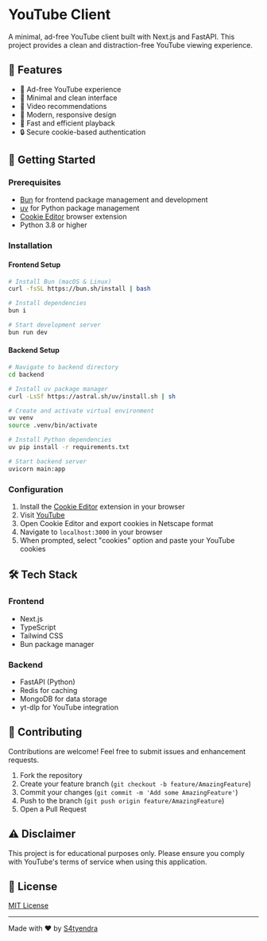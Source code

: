 # YouTube Client

A minimal, ad-free YouTube client built with Next.js and FastAPI. This project provides a clean and distraction-free YouTube viewing experience.

## 🌟 Features

- 🚫 Ad-free YouTube experience
- 🎯 Minimal and clean interface
- 🔄 Video recommendations
- 🎨 Modern, responsive design
- 💨 Fast and efficient playback
- 🔒 Secure cookie-based authentication

## 🚀 Getting Started

### Prerequisites

- [Bun](https://bun.sh/) for frontend package management and development
- [uv](https://astral.sh/uv) for Python package management
- [Cookie Editor](https://github.com/Moustachauve/cookie-editor) browser extension
- Python 3.8 or higher

### Installation

#### Frontend Setup

```bash
# Install Bun (macOS & Linux)
curl -fsSL https://bun.sh/install | bash

# Install dependencies
bun i

# Start development server
bun run dev
```

#### Backend Setup

```bash
# Navigate to backend directory
cd backend

# Install uv package manager
curl -LsSf https://astral.sh/uv/install.sh | sh

# Create and activate virtual environment
uv venv
source .venv/bin/activate

# Install Python dependencies
uv pip install -r requirements.txt

# Start backend server
uvicorn main:app
```

### Configuration

1. Install the [Cookie Editor](https://github.com/Moustachauve/cookie-editor) extension in your browser
2. Visit [YouTube](https://youtube.com)
3. Open Cookie Editor and export cookies in Netscape format
4. Navigate to `localhost:3000` in your browser
5. When prompted, select "cookies" option and paste your YouTube cookies

## 🛠️ Tech Stack

### Frontend
- Next.js
- TypeScript
- Tailwind CSS
- Bun package manager

### Backend
- FastAPI (Python)
- Redis for caching
- MongoDB for data storage
- yt-dlp for YouTube integration

## 🤝 Contributing

Contributions are welcome! Feel free to submit issues and enhancement requests.

1. Fork the repository
2. Create your feature branch (`git checkout -b feature/AmazingFeature`)
3. Commit your changes (`git commit -m 'Add some AmazingFeature'`)
4. Push to the branch (`git push origin feature/AmazingFeature`)
5. Open a Pull Request

## ⚠️ Disclaimer

This project is for educational purposes only. Please ensure you comply with YouTube's terms of service when using this application.

## 📝 License

[MIT License](LICENSE)

---
Made with ❤️ by [S4tyendra](https://github.com/S4tyendra)
